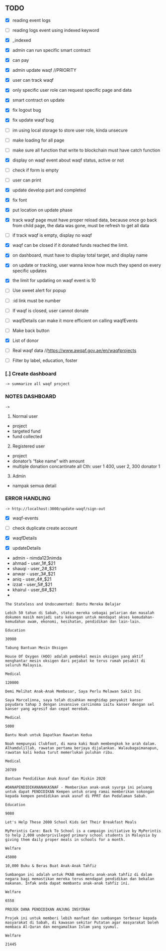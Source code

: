 ## TODO
- [x] reading event logs
- [ ] reading logs event using indexed keyword
- [x] _indexed 
- [x] admin can run specific smart contract
- [x] can pay
- [x] admin update waqf //PRIORITY

- [x] user can track waqf
- [x] only specific user role can request specific page and data
- [x] smart contract on update
- [x] fix logout bug
- [x] fix update waqf bug
- [ ] im using local storage to store user role, kinda unsecure 
- [ ] make loading for all page
- [ ] make sure all function that write to blockchain must have catch function
- [x] display on waqf event about waqf status, active or not
- [ ] check if form is empty
- [ ] user can print
- [x] update develop part and completed
- [x] fix font
- [x] put location on update phase
- [x] track waqf page must have proper reload data, because once go back from child page, the data was gone, must be refresh to get all data
- [ ] if track waqf is empty, display no waqf 

- [x] waqf can be closed if it donated funds reached the limit.
- [x] on dashboard, must have to display total target, and display name
- [x] on update or tracking, user wanna know how much they spend on every specific updates
- [x] the limit for updating on waqf event is 10
- [ ] Use sweet alert for popup
- [ ] :id link must be number
- [ ] If waqf is closed, user cannot donate
- [ ] waqfDetails can make it more efficient on calling waqfEvents 
- [ ] Make back button

- [x] List of donor
- [ ] Real waqf data //https://www.awqaf.gov.ae/en/waqfprojects
- [ ] Filter by label, education, foster

### [.] Create dashboard
    -> summarize all waqf project

### NOTES DASHBOARD
    -> 

1. Normal user
- project
- targeted fund 
- fund collected 

2. Registered user 
- project
- donator’s “fake name” with amount
- multiple donation concantinate all
Cth: user 1 400, user 2, 300
donator 1

3. Admin
- nampak semua detail

### ERROR HANDLING
    -> http://localhost:3000/update-waqf/sign-out

- [x] waqf-events

- [ ] check duplicate create account
- [x] waqfDetails
- [x] updateDetails


- admin - nimda123nimda
- ahmad - user_1#_$21
- shauqi - user_2#_$21
- anwar - user_3#_$21
- aniq - user_4#_$21
- izzat - user_5#_$21
- khairul - user_6#_$21
- 

```
The Stateless and Undocumented: Bantu Mereka Belajar

Lebih 50 tahun di Sabah, status mereka sebagai pelarian dan masalah dokumen masih menjadi satu kekangan untuk mendapat akses kemudahan-kemudahan awam, ekonomi, kesihatan, pendidikan dan lain-lain. 

Education

30980

```

```
Tabung Bantuan Mesin Oksigen

House Of Oxygen (HOO) adalah pembekal mesin oksigen yang aktif menghantar mesin oksigen dari pejabat ke terus rumah pesakit di seluruh Malaysia.

Medical

120000

```

```
Demi Melihat Anak-Anak Membesar, Saya Perlu Melawan Sakit Ini

Saya Marcelinna, saya telah disahkan menghidap penyakit kanser payudara tahap 3 dengan invansive carcinoma iaitu kanser dengan sel kanser yang agresif dan cepat merebak. 

Medical

5000
```

```
Bantu Noah untuk Dapatkan Rawatan Kedua

Noah mempunyai Clubfoot, di mana kaki Noah membengkok ke arah dalam. Alhamdulillah, rawatan pertama berjaya dijalankan. Walaubagaimanapun, rawatan kali kedua turut memerlukan puluhan ribu.

Medical

20789
```

```
Bantuan Pendidikan Anak Asnaf dan Miskin 2020

#DANAPENDIDIKANANAKASNAF - Memberikan anak-anak syurga ini peluang untuk dapat PENDIDIKAN Kempen untuk orang ramai memberikan sokongan kepada kempen pendidikan anak asnaf di PPRT dan Pedalaman Sabah.

Education

9080
```

```
Let's Help These 2000 School Kids Get Their Breakfast Meals

MyPerintis Care: Back To School is a campaign initiative by MyPerintis to help 2,000 underprivileged primary school students in Malaysia by giving them daily proper meals in schools for a month.

Welfare

45000
```

```
10,000 Buku & Beras Buat Anak-Anak Tahfiz

Sumbangan ini adalah untuk PKAB membantu anak-anak tahfiz di dalam negara bagi memastikan mereka terus mendapat pendidikan dan bekalan makanan. Infak anda dapat membantu anak-anak tahfiz ini. 

Welfare

6558
```

```
PROJEK DANA PENDIDIKAN ANJUNG INSYIRAH

Projek ini untuk memberi lebih manfaat dan sumbangan terbesar kepada masyarakat di Sabah, di kawasan sekitar Putatan agar masyarakat boleh membaca Al-Quran dan mengamalkan Islam yang syumul.

Welfare

21445
```